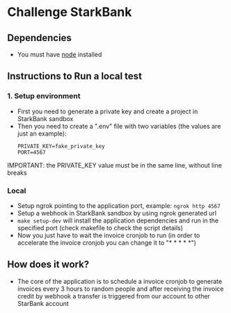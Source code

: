 # Challenge StarkBank

## Dependencies
- You must have [node](https://nodejs.org/en/) installed

## Instructions to Run a local test

### 1. Setup environment
- First you need to generate a private key and create a project in StarkBank sandbox
- Then you need to create a ".env" file with two variables (the values are just an example):
    ```
    PRIVATE_KEY=fake_private_key
    PORT=4567 
    ```
 IMPORTANT: the PRIVATE_KEY value must be in the same line, without line breaks
### Local
- Setup ngrok pointing to the application port, example: `ngrok http 4567`
- Setup a webhook in StarkBank sandbox by using ngrok generated url
-  `make setup-dev` will install the application dependencies and run in the specified port (check makefile to check the script details)
- Now you just have to wait the invoice cronjob to run (in order to accelerate the invoice cronjob you can change it to "* * * * *")

## How does it work?
- The core of the application is to schedule a invoice cronjob to generate invoices every 3 hours to random people and after receiving the invoice credit by webhook a transfer is triggered from our account to other StarBank account


